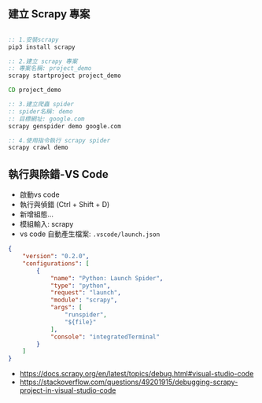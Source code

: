 ## 建立 Scrapy 專案

```bat

:: 1.安裝scrapy
pip3 install scrapy

:: 2.建立 scrapy 專案
:: 專案名稱: project_demo
scrapy startproject project_demo

CD project_demo

:: 3.建立爬蟲 spider
:: spider名稱: demo
:: 目標網址: google.com
scrapy genspider demo google.com

:: 4.使用指令執行 scrapy spider
scrapy crawl demo

```

## 執行與除錯-VS Code
- 啟動vs code
- 執行與偵錯 (Ctrl + Shift + D)
- 新增組態...
- 模組輸入: scrapy
- vs code 自動產生檔案: ```.vscode/launch.json```
```json
{
    "version": "0.2.0",
    "configurations": [
        {
            "name": "Python: Launch Spider",
            "type": "python",
            "request": "launch",
            "module": "scrapy",
            "args": [
                "runspider",
                "${file}"
            ],
            "console": "integratedTerminal"
        }
    ]
}
```

- https://docs.scrapy.org/en/latest/topics/debug.html#visual-studio-code
- https://stackoverflow.com/questions/49201915/debugging-scrapy-project-in-visual-studio-code

